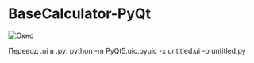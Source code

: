 # BaseCalculator-PyQt
![Окно](https://user-images.githubusercontent.com/40773960/109616429-2db9a380-7b46-11eb-9205-fa9d43efa475.png)

Перевод .ui в .py:
python -m PyQt5.uic.pyuic -x untitled.ui -o untitled.py
